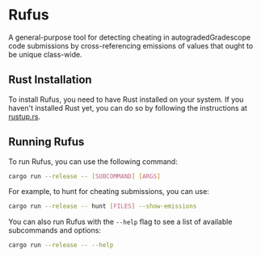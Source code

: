 # Rufus

A general-purpose tool for detecting cheating in autogradedGradescope code submissions by cross-referencing emissions of values that ought to be unique class-wide.

## Rust Installation

To install Rufus, you need to have Rust installed on your system. If you haven't installed Rust yet, you can do so by following the instructions at [rustup.rs](https://www.rust-lang.org/tools/install).

## Running Rufus

To run Rufus, you can use the following command:

```bash
cargo run --release -- [SUBCOMMAND] [ARGS]
```

For example, to hunt for cheating submissions, you can use:

```bash
cargo run --release -- hunt [FILES] --show-emissions
```

You can also run Rufus with the `--help` flag to see a list of available subcommands and options:

```bash
cargo run --release -- --help
```

